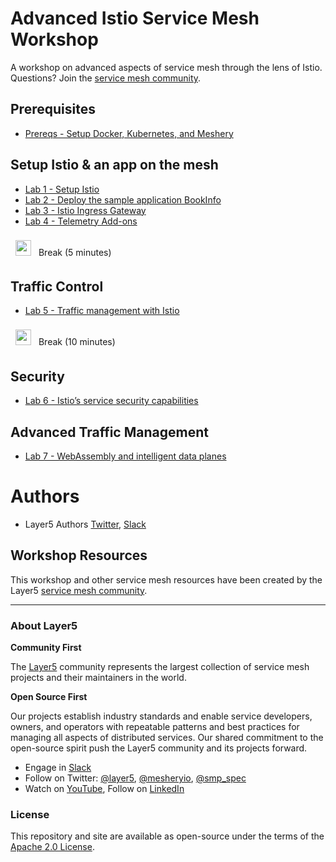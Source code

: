 # Advanced Istio Service Mesh Workshop

A workshop on advanced aspects of service mesh through the lens of Istio. Questions? Join the [service mesh community](http://slack.layer5.io).

## Prerequisites

- [Prereqs - Setup Docker, Kubernetes, and Meshery](prereq/README.md)

## Setup Istio & an app on the mesh

- [Lab 1 - Setup Istio](lab-1/README.md)
- [Lab 2 - Deploy the sample application BookInfo](lab-2/README.md)
- [Lab 3 - Istio Ingress Gateway](lab-3/README.md)
- [Lab 4 - Telemetry Add-ons](lab-4/README.md)

<p>
<img src="img/break.png" height="25px" style="text-align:left; padding:8px" />
Break (5 minutes)
</p>

## Traffic Control

- [Lab 5 - Traffic management with Istio](lab-5/README.md)

<p>
<img src="img/break.png" height="25px" style="text-align:left; padding:8px" />
Break (10 minutes)
</p>

## Security

- [Lab 6 - Istio’s service security capabilities](lab-6/README.md)

## Advanced Traffic Management

- [Lab 7 - WebAssembly and intelligent data planes](lab-7/README.md)

# Authors

- Layer5 Authors [Twitter](https://twitter.com/layer5), [Slack](http://slack.layer5.io)

## Workshop Resources

This workshop and other service mesh resources have been created by the Layer5 [service mesh community](https://layer5.io/community).

<hr />

### About Layer5

**Community First**

<p>The <a href="https://layer5.io">Layer5</a> community represents the largest collection of service mesh projects and their maintainers in the world.</p>

**Open Source First**

<p>Our projects establish industry standards and enable service developers, owners, and operators with repeatable patterns and best practices for managing all aspects of distributed services. Our shared commitment to the open-source spirit push the Layer5 community and its projects forward.</p>

- Engage in [Slack](http://slack.layer5.io)
- Follow on Twitter: [@layer5](https://twitter.com/layer5), [@mesheryio](https://twitter.com/mesheryio), [@smp_spec](https://twitter.com/smp_spec)
- Watch on [YouTube](https://www.youtube.com/channel/UCFL1af7_wdnhHXL1InzaMvA?sub_confirmation=1), Follow on [LinkedIn](https://www.linkedin.com/company/layer5)

### License

This repository and site are available as open-source under the terms of the [Apache 2.0 License](https://opensource.org/licenses/Apache-2.0).
